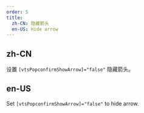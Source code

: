 ```yaml
---
order: 5
title:
  zh-CN: 隐藏箭头
  en-US: Hide arrow
---
```


## zh-CN

设置 `[vtsPopconfirmShowArrow]="false"` 隐藏箭头。

## en-US

Set `[vtsPopconfirmShowArrow]="false"` to hide arrow.
